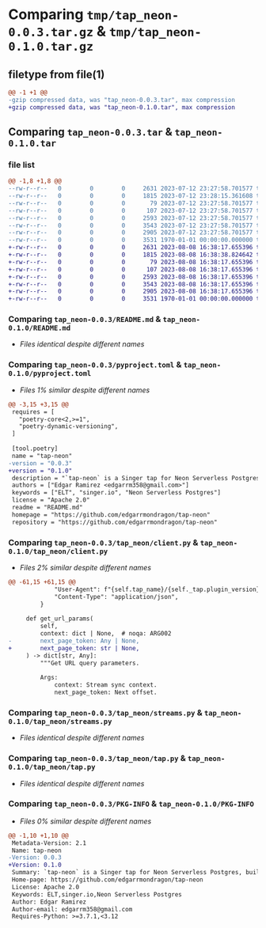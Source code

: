# Comparing `tmp/tap_neon-0.0.3.tar.gz` & `tmp/tap_neon-0.1.0.tar.gz`

## filetype from file(1)

```diff
@@ -1 +1 @@
-gzip compressed data, was "tap_neon-0.0.3.tar", max compression
+gzip compressed data, was "tap_neon-0.1.0.tar", max compression
```

## Comparing `tap_neon-0.0.3.tar` & `tap_neon-0.1.0.tar`

### file list

```diff
@@ -1,8 +1,8 @@
--rw-r--r--   0        0        0     2631 2023-07-12 23:27:58.701577 tap_neon-0.0.3/README.md
--rw-r--r--   0        0        0     1815 2023-07-12 23:28:15.361608 tap_neon-0.0.3/pyproject.toml
--rw-r--r--   0        0        0       79 2023-07-12 23:27:58.701577 tap_neon-0.0.3/tap_neon/__init__.py
--rw-r--r--   0        0        0      107 2023-07-12 23:27:58.701577 tap_neon-0.0.3/tap_neon/__main__.py
--rw-r--r--   0        0        0     2593 2023-07-12 23:27:58.701577 tap_neon-0.0.3/tap_neon/client.py
--rw-r--r--   0        0        0     3543 2023-07-12 23:27:58.701577 tap_neon-0.0.3/tap_neon/streams.py
--rw-r--r--   0        0        0     2905 2023-07-12 23:27:58.701577 tap_neon-0.0.3/tap_neon/tap.py
--rw-r--r--   0        0        0     3531 1970-01-01 00:00:00.000000 tap_neon-0.0.3/PKG-INFO
+-rw-r--r--   0        0        0     2631 2023-08-08 16:38:17.655396 tap_neon-0.1.0/README.md
+-rw-r--r--   0        0        0     1815 2023-08-08 16:38:38.824642 tap_neon-0.1.0/pyproject.toml
+-rw-r--r--   0        0        0       79 2023-08-08 16:38:17.655396 tap_neon-0.1.0/tap_neon/__init__.py
+-rw-r--r--   0        0        0      107 2023-08-08 16:38:17.655396 tap_neon-0.1.0/tap_neon/__main__.py
+-rw-r--r--   0        0        0     2593 2023-08-08 16:38:17.655396 tap_neon-0.1.0/tap_neon/client.py
+-rw-r--r--   0        0        0     3543 2023-08-08 16:38:17.655396 tap_neon-0.1.0/tap_neon/streams.py
+-rw-r--r--   0        0        0     2905 2023-08-08 16:38:17.655396 tap_neon-0.1.0/tap_neon/tap.py
+-rw-r--r--   0        0        0     3531 1970-01-01 00:00:00.000000 tap_neon-0.1.0/PKG-INFO
```

### Comparing `tap_neon-0.0.3/README.md` & `tap_neon-0.1.0/README.md`

 * *Files identical despite different names*

### Comparing `tap_neon-0.0.3/pyproject.toml` & `tap_neon-0.1.0/pyproject.toml`

 * *Files 1% similar despite different names*

```diff
@@ -3,15 +3,15 @@
 requires = [
   "poetry-core<2,>=1",
   "poetry-dynamic-versioning",
 ]
 
 [tool.poetry]
 name = "tap-neon"
-version = "0.0.3"
+version = "0.1.0"
 description = "`tap-neon` is a Singer tap for Neon Serverless Postgres, built with the Meltano SDK for Singer Taps."
 authors = ["Edgar Ramirez <edgarrm358@gmail.com>"]
 keywords = ["ELT", "singer.io", "Neon Serverless Postgres"]
 license = "Apache 2.0"
 readme = "README.md"
 homepage = "https://github.com/edgarrmondragon/tap-neon"
 repository = "https://github.com/edgarrmondragon/tap-neon"
```

### Comparing `tap_neon-0.0.3/tap_neon/client.py` & `tap_neon-0.1.0/tap_neon/client.py`

 * *Files 2% similar despite different names*

```diff
@@ -61,15 +61,15 @@
             "User-Agent": f"{self.tap_name}/{self._tap.plugin_version}",
             "Content-Type": "application/json",
         }
 
     def get_url_params(
         self,
         context: dict | None,  # noqa: ARG002
-        next_page_token: Any | None,
+        next_page_token: str | None,
     ) -> dict[str, Any]:
         """Get URL query parameters.
 
         Args:
             context: Stream sync context.
             next_page_token: Next offset.
```

### Comparing `tap_neon-0.0.3/tap_neon/streams.py` & `tap_neon-0.1.0/tap_neon/streams.py`

 * *Files identical despite different names*

### Comparing `tap_neon-0.0.3/tap_neon/tap.py` & `tap_neon-0.1.0/tap_neon/tap.py`

 * *Files identical despite different names*

### Comparing `tap_neon-0.0.3/PKG-INFO` & `tap_neon-0.1.0/PKG-INFO`

 * *Files 0% similar despite different names*

```diff
@@ -1,10 +1,10 @@
 Metadata-Version: 2.1
 Name: tap-neon
-Version: 0.0.3
+Version: 0.1.0
 Summary: `tap-neon` is a Singer tap for Neon Serverless Postgres, built with the Meltano SDK for Singer Taps.
 Home-page: https://github.com/edgarrmondragon/tap-neon
 License: Apache 2.0
 Keywords: ELT,singer.io,Neon Serverless Postgres
 Author: Edgar Ramirez
 Author-email: edgarrm358@gmail.com
 Requires-Python: >=3.7.1,<3.12
```


